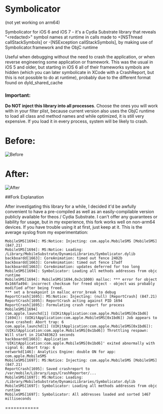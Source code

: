 Symbolicator
============

(not yet working on arm64)

Symbolicator for iOS 6 and iOS 7 - it's a Cydia Substrate library that reveals "&lt;redacted>" symbol names at runtime in calls made to +[NSThread callStackSymbols] or -[NSException callStackSymbols], by making use of Symbolicator.framework and the ObjC runtime

Useful when debugging without the need to crash the application, or when reverse engineering some application or framework. This was the usual in iOS 5 and older, but starting in iOS 6 all of their frameworks symbols are hidden (which you can later symbolicate in XCode with a CrashReport, but this is not possible to do at runtime), probably due to the different format found on dyld_shared_cache

### Important: ######
**Do NOT inject this library into all processes**. Choose the ones you will work with in your filter plist, because current version also uses the ObjC runtime to load all class and method names and while optimized, it is still very expensive. If you load it in every process, system will be likely to crash.

Before:
============
![Before](http://i.minus.com/jfz6PHQIhjxVS.png)

After:
============
![After](http://i.minus.com/jrlBCbM6FM19C.png)

##Fork Explanation

After investigating this library for a while, I decided it'd be awfully convenient to have a pre-compiled as well as an easily-compilable version publicly available for theos / Cydia Substrate. I can't offer any guarantees or liability for usage, but in my experience, this fork works well on non-arm64 devices. If you have trouble using it at first, just keep at it. This is the average syslog from my experimentation:

	MobileSMS[1694]: MS:Notice: Injecting: com.apple.MobileSMS [MobileSMS] (847.21)
	MobileSMS[1694]: MS:Notice: Loading: /Library/MobileSubstrate/DynamicLibraries/Symbolicator.dylib
	backboardd[1663]: CoreAnimation: timed out fence 2402b
	backboardd[1663]: CoreAnimation: timed out fence 17adf
	backboardd[1663]: CoreAnimation: updates deferred for too long
	MobileSMS[1694]: Symbolicator: Loading all methods addresses from objc runtime
	MobileSMS[1694]: MobileSMS(1694,0x2c1000) malloc: *** error for object 0x166fa494: incorrect checksum for freed object - object was probably modified after being freed.
	*** set a breakpoint in malloc_error_break to debug
	ReportCrash[1695]: MS:Notice: Injecting: (null) [ReportCrash] (847.21)
	ReportCrash[1695]: ReportCrash acting against PID 1694
	ReportCrash[1695]: Formulating crash report for process MobileSMS[1694]
	com.apple.launchd[1] (UIKitApplication:com.apple.MobileSMS[0x1bd6][1694]): (UIKitApplication:com.apple.MobileSMS[0x1bd6]) Job appears to have crashed: Abort trap: 6
	com.apple.launchd[1] (UIKitApplication:com.apple.MobileSMS[0x1bd6]): (UIKitApplication:com.apple.MobileSMS[0x1bd6]) Throttling respawn: Will start in 2147483623 seconds
	backboardd[1663]: Application 'UIKitApplication:com.apple.MobileSMS[0x1bd6]' exited abnormally with signal 6: Abort trap: 6
	networkd[146]: Analytics Engine: double ON for app: com.apple.MobileSMS
	MobileSMS[1697]: MS:Notice: Injecting: com.apple.MobileSMS [MobileSMS] (847.21)
	ReportCrash[1695]: Saved crashreport to /var/mobile/Library/Logs/CrashReporter/...
	MobileSMS[1697]: MS:Notice: Loading: /Library/MobileSubstrate/DynamicLibraries/Symbolicator.dylib
	MobileSMS[1697]: Symbolicator: Loading all methods addresses from objc runtime
	MobileSMS[1697]: Symbolicator: All addresses loaded and sorted 1467 milliseconds

============
